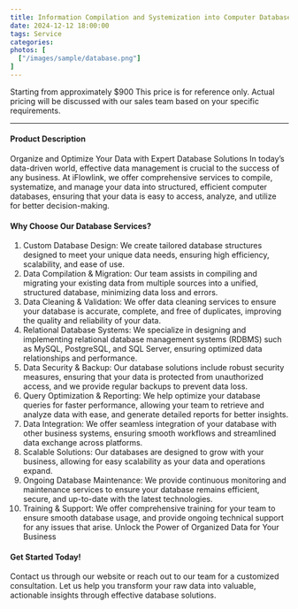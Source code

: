 ```yaml
---
title: Information Compilation and Systemization into Computer Databases
date: 2024-12-12 18:00:00
tags: Service
categories: 
photos: [
  ["/images/sample/database.png"]
] 
---
```


Starting from approximately $900
This price is for reference only. Actual pricing will be discussed with our sales team based on your specific requirements.

<!--more-->

---

#### Product Description
Organize and Optimize Your Data with Expert Database Solutions
In today’s data-driven world, effective data management is crucial to the success of any business. At iFlowlink, we offer comprehensive services to compile, systematize, and manage your data into structured, efficient computer databases, ensuring that your data is easy to access, analyze, and utilize for better decision-making.

#### Why Choose Our Database Services?
1. Custom Database Design:
We create tailored database structures designed to meet your unique data needs, ensuring high efficiency, scalability, and ease of use.
2. Data Compilation & Migration:
Our team assists in compiling and migrating your existing data from multiple sources into a unified, structured database, minimizing data loss and errors.
3. Data Cleaning & Validation:
We offer data cleaning services to ensure your database is accurate, complete, and free of duplicates, improving the quality and reliability of your data.
4. Relational Database Systems:
We specialize in designing and implementing relational database management systems (RDBMS) such as MySQL, PostgreSQL, and SQL Server, ensuring optimized data relationships and performance.
5. Data Security & Backup:
Our database solutions include robust security measures, ensuring that your data is protected from unauthorized access, and we provide regular backups to prevent data loss.
6. Query Optimization & Reporting:
We help optimize your database queries for faster performance, allowing your team to retrieve and analyze data with ease, and generate detailed reports for better insights.
7. Data Integration:
We offer seamless integration of your database with other business systems, ensuring smooth workflows and streamlined data exchange across platforms.
8. Scalable Solutions:
Our databases are designed to grow with your business, allowing for easy scalability as your data and operations expand.
9. Ongoing Database Maintenance:
We provide continuous monitoring and maintenance services to ensure your database remains efficient, secure, and up-to-date with the latest technologies.
10. Training & Support:
We offer comprehensive training for your team to ensure smooth database usage, and provide ongoing technical support for any issues that arise.
Unlock the Power of Organized Data for Your Business

#### Get Started Today!
Contact us through our website or reach out to our team for a customized consultation. Let us help you transform your raw data into valuable, actionable insights through effective database solutions.